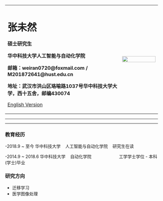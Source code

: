 <div>
<table border="0">
  <tr>
    <td width="75%">
      <h1>张未然</h1>
      <p><b>硕士研究生</b></p>
      <p><b>华中科技大学人工智能与自动化学院</b></p>
      <p><b>邮箱：weiran0720@foxmail.com / M201872641@hust.edu.cn</b></p>
      <p><b>地址：武汉市洪山区珞喻路1037号华中科技大学大学，西十五舍，邮编430074</b></p>
      <p><a href="/index-en.html">English Version</a></p>
    </td>
    <td width="25%">
      <img src="/zhengjianzhao.jpg" width="100%">
    </td>
  </tr>
</table>
</div>

---



---

### 教育经历
-2018.9 ~ 至今
    华中科技大学&nbsp;&nbsp;&nbsp;&nbsp;人工智能与自动化学院&nbsp;&nbsp;&nbsp;&nbsp;研究生在读

-2014.9 ~ 2018.6
    华中科技大学&nbsp;&nbsp;&nbsp;&nbsp;自动化学院&nbsp;&nbsp;&nbsp;&nbsp;&nbsp;&nbsp;&nbsp;&nbsp;&nbsp;&nbsp;&nbsp;&nbsp;&nbsp;&nbsp;&nbsp;&nbsp;&nbsp;&nbsp;&nbsp;&nbsp;&nbsp;&nbsp;&nbsp;工学学士学位  -  本科(学士)毕业


### 研究方向
- 迁移学习
- 医学图像处理


